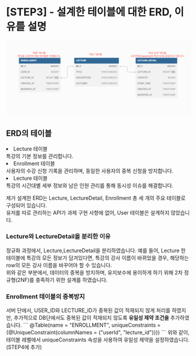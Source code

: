 <h1>[STEP3] - 설계한 테이블에 대한 ERD, 이유를 설명</h1>

![img.png](img.png)

<h2>ERD의 테이블</h2>
<li>Lecture 테이블</li> 특강의 기본 정보를 관리합니다.
<li>Enrollment 테이블</li> 사용자의 수강 신청 기록을 관리하며, 동일한 사용자의 중복 신청을 방지합니다.
<li>Lecture 테이블</li> 특강의 시간대별 세부 정보와 남은 인원 관리를 통해 동시성 이슈를 해결합니다.

제가 설계한 ERD는 Lecture, LectureDetail, Enrollment 총 세 개의 주요 테이블로 구성되어 있습니다.
<br>유저를 따로 관리하는 API가 과제 구현 사항에 없어, User 테이블은 설계하지 않았습니다.

<h3>Lecture와 LectureDetail을 분리한 이유</h3>
정규화 과정에서, Lecture,LectureDetail을 분리하였습니다. 예를 들어, Lecture 한 테이블에 특강의 모든 정보가 담겨있다면, 특강의 강사 이름이 바뀌었을 경우, 해당하는 row의 모든 강사 이름을 바꾸어야 할 수 있습니다.
<br> 위와 같은 부분에서, 데이터의 중복을 방지하며, 유지보수에 용이하게 하기 위해 2차 정규형(2NF)를 충족하기 위한 설계를 하였습니다.

<h3>Enrollment 테이블의 중복방지</h3>
서버 단에서, USER_ID와 LECTURE_ID가 중복된 값이 적재되지 않게 처리를 하였지만, 추가적으로 DB단에서도 중복된 값이 적재되지 않도록 <b>유일성 제약 조건을</b> 추가하였습니다.
```
@Table(name = "ENROLLMENT",
    uniqueConstraints = {@UniqueConstraint(columnNames = {"userId", "lecture_id"})})
```
위와 같이, 테이블 레벨에서 uniqueConstraints 속성을 사용하여 유일성 제약을 설정하였습니다.(STEP4에 추가)

